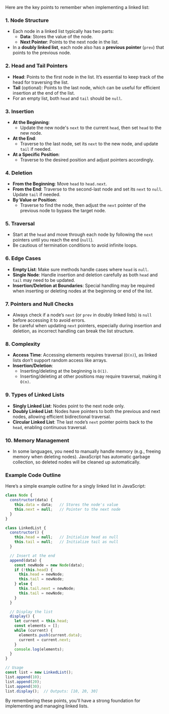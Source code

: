 Here are the key points to remember when implementing a linked list:

### 1. **Node Structure**
   - Each node in a linked list typically has two parts:
     - **Data**: Stores the value of the node.
     - **Next Pointer**: Points to the next node in the list.
   - In a **doubly linked list**, each node also has a **previous pointer** (`prev`) that points to the previous node.

### 2. **Head and Tail Pointers**
   - **Head**: Points to the first node in the list. It’s essential to keep track of the head for traversing the list.
   - **Tail** (optional): Points to the last node, which can be useful for efficient insertion at the end of the list.
   - For an empty list, both `head` and `tail` should be `null`.

### 3. **Insertion**
   - **At the Beginning**: 
     - Update the new node's `next` to the current `head`, then set `head` to the new node.
   - **At the End**:
     - Traverse to the last node, set its `next` to the new node, and update `tail` if needed.
   - **At a Specific Position**:
     - Traverse to the desired position and adjust pointers accordingly.

### 4. **Deletion**
   - **From the Beginning**: Move `head` to `head.next`.
   - **From the End**: Traverse to the second-last node and set its `next` to `null`. Update `tail` if needed.
   - **By Value or Position**:
     - Traverse to find the node, then adjust the `next` pointer of the previous node to bypass the target node.

### 5. **Traversal**
   - Start at the `head` and move through each node by following the `next` pointers until you reach the end (`null`).
   - Be cautious of termination conditions to avoid infinite loops.

### 6. **Edge Cases**
   - **Empty List**: Make sure methods handle cases where `head` is `null`.
   - **Single Node**: Handle insertion and deletion carefully as both `head` and `tail` may need to be updated.
   - **Insertion/Deletion at Boundaries**: Special handling may be required when inserting or deleting nodes at the beginning or end of the list.

### 7. **Pointers and Null Checks**
   - Always check if a node’s `next` (or `prev` in doubly linked lists) is `null` before accessing it to avoid errors.
   - Be careful when updating `next` pointers, especially during insertion and deletion, as incorrect handling can break the list structure.

### 8. **Complexity**
   - **Access Time**: Accessing elements requires traversal (`O(n)`), as linked lists don’t support random access like arrays.
   - **Insertion/Deletion**: 
     - Inserting/deleting at the beginning is `O(1)`.
     - Inserting/deleting at other positions may require traversal, making it `O(n)`.

### 9. **Types of Linked Lists**
   - **Singly Linked List**: Nodes point to the next node only.
   - **Doubly Linked List**: Nodes have pointers to both the previous and next nodes, allowing efficient bidirectional traversal.
   - **Circular Linked List**: The last node’s `next` pointer points back to the `head`, enabling continuous traversal.

### 10. **Memory Management**
   - In some languages, you need to manually handle memory (e.g., freeing memory when deleting nodes). JavaScript has automatic garbage collection, so deleted nodes will be cleaned up automatically.

### Example Code Outline

Here’s a simple example outline for a singly linked list in JavaScript:

```javascript
class Node {
  constructor(data) {
    this.data = data;   // Stores the node's value
    this.next = null;   // Pointer to the next node
  }
}

class LinkedList {
  constructor() {
    this.head = null;   // Initialize head as null
    this.tail = null;   // Initialize tail as null
  }

  // Insert at the end
  append(data) {
    const newNode = new Node(data);
    if (!this.head) {
      this.head = newNode;
      this.tail = newNode;
    } else {
      this.tail.next = newNode;
      this.tail = newNode;
    }
  }

  // Display the list
  display() {
    let current = this.head;
    const elements = [];
    while (current) {
      elements.push(current.data);
      current = current.next;
    }
    console.log(elements);
  }
}

// Usage
const list = new LinkedList();
list.append(10);
list.append(20);
list.append(30);
list.display();  // Outputs: [10, 20, 30]
```

By remembering these points, you'll have a strong foundation for implementing and managing linked lists.
